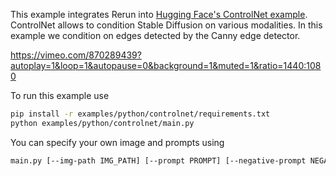 <!--[metadata]
title = "ControlNet"
tags = ["controlnet", "canny", "huggingface", "stable-diffusion", "tensor", "text"]
thumbnail = "https://static.rerun.io/controlnet/8aace9c59a423c2eeabe4b7f9abb5187559c52e8/480w.png"
thumbnail_dimensions = [480, 303]
-->


This example integrates Rerun into [Hugging Face's ControlNet example](https://huggingface.co/docs/diffusers/using-diffusers/controlnet#controlnet). ControlNet allows to condition Stable Diffusion on various modalities. In this example we condition on edges detected by the Canny edge detector.

https://vimeo.com/870289439?autoplay=1&loop=1&autopause=0&background=1&muted=1&ratio=1440:1080

To run this example use
```bash
pip install -r examples/python/controlnet/requirements.txt
python examples/python/controlnet/main.py
```

You can specify your own image and prompts using
```bash
main.py [--img-path IMG_PATH] [--prompt PROMPT] [--negative-prompt NEGATIVE_PROMPT]
```
